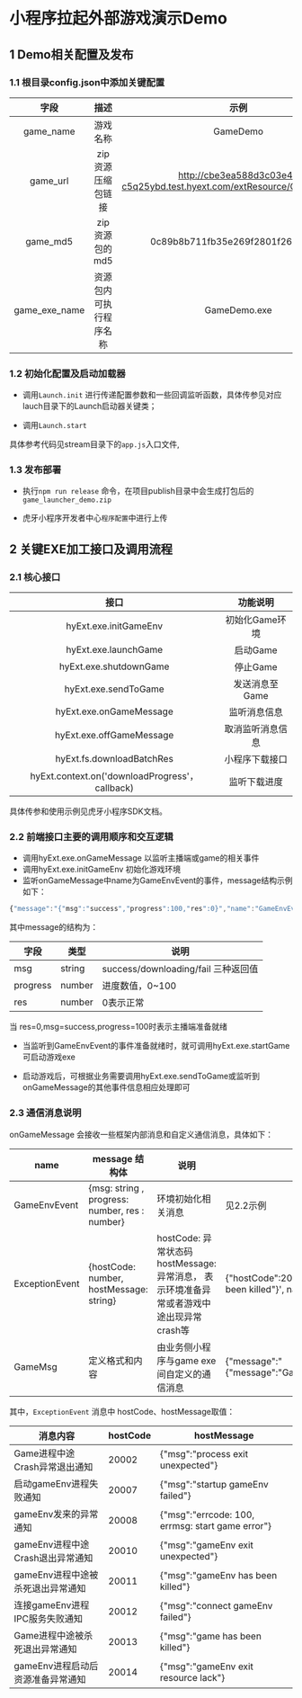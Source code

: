 # 小程序拉起外部游戏演示Demo


## 1 Demo相关配置及发布

### 1.1 根目录config.json中添加关键配置

|     字段      |          描述          |                             示例                             |
| :-----------: | :--------------------: | :----------------------------------------------------------: |
|   game_name   |        游戏名称        |                           GameDemo                           |
|   game_url    |   zip资源压缩包链接    | http://cbe3ea588d3c03e4-c5q25ybd.test.hyext.com/extResource/GameDemo.zip |
|   game_md5    |     zip资源包的md5     |               0c89b8b711fb35e269f2801f2664c291               |
| game_exe_name | 资源包内可执行程序名称 |                         GameDemo.exe                         |

### 1.2 初始化配置及启动加载器

- 调用`Launch.init` 进行传递配置参数和一些回调监听函数，具体传参见对应lauch目录下的Launch启动器关键类；

- 调用`Launch.start`

具体参考代码见stream目录下的`app.js`入口文件, 

### 1.3 发布部署

- 执行`npm run release` 命令，在项目publish目录中会生成打包后的 `game_launcher_demo.zip`

- 虎牙小程序开发者中心`程序配置`中进行上传



## 2 关键EXE加工接口及调用流程

### 2.1 核心接口

|                      接口                      |     功能说明     |
| :--------------------------------------------: | :--------------: |
|             hyExt.exe.initGameEnv              |  初始化Game环境  |
|              hyExt.exe.launchGame              |     启动Game     |
|             hyExt.exe.shutdownGame             |     停止Game     |
|              hyExt.exe.sendToGame              |  发送消息至Game  |
|            hyExt.exe.onGameMessage             |   监听消息信息   |
|            hyExt.exe.offGameMessage            | 取消监听消息信息 |
|           hyExt.fs.downloadBatchRes            |  小程序下载接口  |
| hyExt.context.on('downloadProgress'，callback) |   监听下载进度   |

具体传参和使用示例见虎牙小程序SDK文档。

### 2.2 前端接口主要的调用顺序和交互逻辑

- 调用hyExt.exe.onGameMessage 以监听主播端或game的相关事件
- 调用hyExt.exe.initGameEnv 初始化游戏环境
-  监听onGameMessage中name为GameEnvEvent的事件，message结构示例如下：

```js
{"message":"{"msg":"success","progress":100,"res":0}","name":"GameEnvEvent"} 
```

其中message的结构为：

| 字段     | 类型   | 说明                                 |
| -------- | ------ | ------------------------------------ |
| msg      | string | success/downloading/fail  三种返回值 |
| progress | number | 进度数值，0~100                      |
| res      | number | 0表示正常                            |

当 res=0,msg=success,progress=100时表示主播端准备就绪



- 当监听到GameEnvEvent的事件准备就绪时，就可调用hyExt.exe.startGame可启动游戏exe

- 启动游戏后，可根据业务需要调用hyExt.exe.sendToGame或监听到onGameMessage的其他事件信息相应处理即可



### 2.3 通信消息说明

onGameMessage 会接收一些框架内部消息和自定义通信消息，具体如下：

| name           | message 结构体                                 | 说明                                                         | 示例                                                         |
| -------------- | ---------------------------------------------- | ------------------------------------------------------------ | ------------------------------------------------------------ |
| GameEnvEvent   | {msg: string , progress: number, res : number} | 环境初始化相关消息                                           | 见2.2示例                                                    |
| ExceptionEvent | {hostCode: number, hostMessage: string}        | hostCode: 异常状态码  hostMessage: 异常消息， 表示环境准备异常或者游戏中途出现异常crash等 | {"hostCode":20013,"hostMessage":"game has been killed"}', name: 'ExceptionEvent'} |
| GameMsg        | 定义格式和内容                                 | 由业务侧小程序与game exe间自定义的通信消息                   | {"message":"     {\"message\":\"GameExit\"}","name":"GameMsg"} |



其中，`ExceptionEvent` 消息中 hostCode、hostMessage取值：

| 消息内容                            | hostCode | hostMessage                                                  |
| ----------------------------------- | -------- | ------------------------------------------------------------ |
| Game进程中途Crash异常退出通知      | 20002    | {"msg":"process exit unexpected"}                            |
| 启动gameEnv进程失败通知           | 20007    | {"msg":"startup gameEnv failed"}                           |
| gameEnv发来的异常通知             | 20008    | {"msg":"errcode: 100, errmsg: start game error"}            |
| gameEnv进程中途Crash退出异常通知  | 20010    | {"msg":"gameEnv exit unexpected"}                          |
| gameEnv进程中途被杀死退出异常通知 | 20011    | {"msg":"gameEnv has been killed"}                          |
| 连接gameEnv进程IPC服务失败通知    | 20012    | {"msg":"connect gameEnv failed"}                           |
| Game进程中途被杀死退出异常通知     | 20013    | {"msg":"game has been killed"}                              |
| gameEnv进程启动后资源准备异常通知 | 20014    | {"msg":"gameEnv exit resource lack"}                       |
